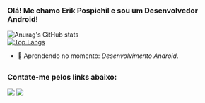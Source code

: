 ### Olá! Me chamo Erik Pospichil e sou um Desenvolvedor Android!

![Anurag's GitHub stats](https://github-readme-stats.vercel.app/api?username=erikPospichil&show_icons=true&theme=dark)
<br>
[![Top Langs](https://github-readme-stats.vercel.app/api/top-langs/?username=erikPospichil&layout=compact&theme=dark)](https://github.com/anuraghazra/github-readme-stats)

- 🌱 Aprendendo no momento: _Desenvolvimento Android_.

##
 
### Contate-me pelos links abaixo:

<div>
  <a href = "mailto:devpospichil@gmail.com"><img src="https://img.shields.io/badge/-Gmail-%23333?style=for-the-badge&logo=gmail&logoColor=white" target="_blank"></a>
  <a href="https://www.linkedin.com/in/devPospichil" target="_blank"><img src="https://img.shields.io/badge/-LinkedIn-%230077B5?style=for-the-badge&logo=linkedin&logoColor=white" target="_blank"></a> 
</div>
